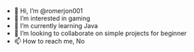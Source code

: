 - 👋 Hi, I’m @romerjon001
- 👀 I’m interested in gaming
- 🌱 I’m currently learning Java
- 💞️ I’m looking to collaborate on simple projects for beginner 
- 📫 How to reach me, No 

<!---
romerjon001/romerjon001 is a ✨ special ✨ repository because its `README.md` (this file) appears on your GitHub profile.
You can click the Preview link to take a look at your changes.
--->
